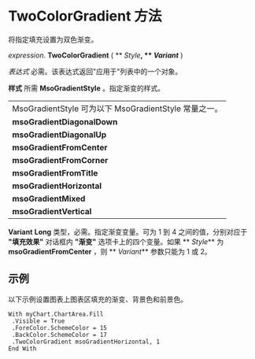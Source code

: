 
# TwoColorGradient 方法

将指定填充设置为双色渐变。

 _expression_. **TwoColorGradient** ( ** _Style_**, ** _Variant_** )

 _表达式_ 必需。该表达式返回"应用于"列表中的一个对象。

 **样式** 所需
 **MsoGradientStyle**
 。指定渐变的样式。

||
|:-----|
|MsoGradientStyle 可为以下 MsoGradientStyle 常量之一。|
|**msoGradientDiagonalDown**|
|**msoGradientDiagonalUp**|
|**msoGradientFromCenter**|
|**msoGradientFromCorner**|
|**msoGradientFromTitle**|
|**msoGradientHorizontal**|
|**msoGradientMixed**|
|**msoGradientVertical**|
 **Variant** **Long** 类型，必需。指定渐变变量。可为 1 到 4 之间的值，分别对应于 **"填充效果"** 对话框内 **"渐变"** 选项卡上的四个变量。如果 ** _Style_** 为 **msoGradientFromCenter** ，则 ** _Variant_** 参数只能为 1 或 2。

## 示例

以下示例设置图表上图表区填充的渐变、背景色和前景色。


```
With myChart.ChartArea.Fill 
 .Visible = True 
 .ForeColor.SchemeColor = 15 
 .BackColor.SchemeColor = 17 
 .TwoColorGradient msoGradientHorizontal, 1 
End With
```

